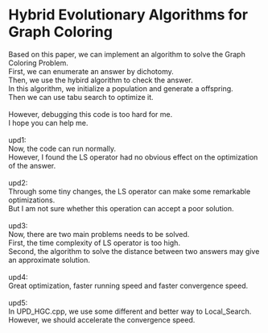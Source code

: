 # Hybrid Evolutionary Algorithms for Graph Coloring
Based on this paper, we can implement an algorithm to solve the Graph Coloring Problem.<br>
First, we can enumerate an answer by dichotomy.<br>
Then, we use the hybird algorithm to check the answer.<br>
In this algorithm, we initialize a population and generate a offspring.<br>
Then we can use tabu search to optimize it.<br>
<br>
However, debugging this code is too hard for me. <br>
I hope you can help me.<br>
<br>
upd1:<br>
Now, the code can run normally.<br>
However, I found the LS operator had no obvious effect on the optimization of the answer.<br>
<br>
upd2:<br>
Through some tiny changes, the LS operator can make some remarkable optimizations.<br>
But I am not sure whether this operation can accept a poor solution.<br>
<br>
upd3:<br>
Now, there are two main problems needs to be solved.<br>
First, the time complexity of LS operator is too high.<br>
Second, the algorithm to solve the distance between two answers may give an approximate solution.<br> 
<br>
upd4:<br>
Great optimization, faster running speed and faster convergence speed.<br>
<br>
upd5:<br>
In UPD_HGC.cpp, we use some different and better way to Local_Search.<br>
However, we should accelerate the convergence speed.<br>
